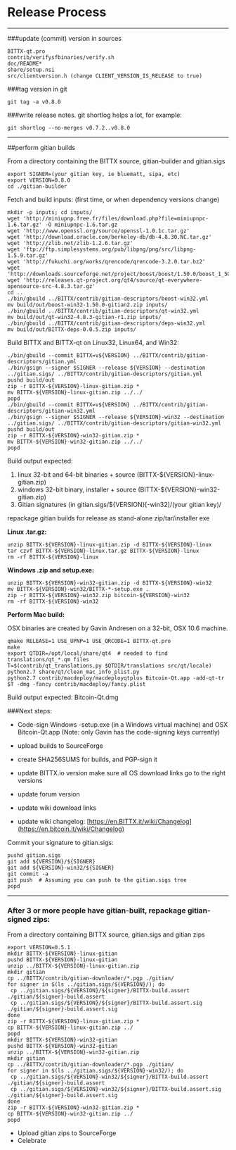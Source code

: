 Release Process
====================

* * *

###update (commit) version in sources


	BITTX-qt.pro
	contrib/verifysfbinaries/verify.sh
	doc/README*
	share/setup.nsi
	src/clientversion.h (change CLIENT_VERSION_IS_RELEASE to true)

###tag version in git

	git tag -a v0.8.0

###write release notes. git shortlog helps a lot, for example:

	git shortlog --no-merges v0.7.2..v0.8.0

* * *

##perform gitian builds

 From a directory containing the BITTX source, gitian-builder and gitian.sigs
  
	export SIGNER=(your gitian key, ie bluematt, sipa, etc)
	export VERSION=0.8.0
	cd ./gitian-builder

 Fetch and build inputs: (first time, or when dependency versions change)

	mkdir -p inputs; cd inputs/
	wget 'http://miniupnp.free.fr/files/download.php?file=miniupnpc-1.6.tar.gz' -O miniupnpc-1.6.tar.gz
	wget 'http://www.openssl.org/source/openssl-1.0.1c.tar.gz'
	wget 'http://download.oracle.com/berkeley-db/db-4.8.30.NC.tar.gz'
	wget 'http://zlib.net/zlib-1.2.6.tar.gz'
	wget 'ftp://ftp.simplesystems.org/pub/libpng/png/src/libpng-1.5.9.tar.gz'
	wget 'http://fukuchi.org/works/qrencode/qrencode-3.2.0.tar.bz2'
	wget 'http://downloads.sourceforge.net/project/boost/boost/1.50.0/boost_1_50_0.tar.bz2'
	wget 'http://releases.qt-project.org/qt4/source/qt-everywhere-opensource-src-4.8.3.tar.gz'
	cd ..
	./bin/gbuild ../BITTX/contrib/gitian-descriptors/boost-win32.yml
	mv build/out/boost-win32-1.50.0-gitian2.zip inputs/
	./bin/gbuild ../BITTX/contrib/gitian-descriptors/qt-win32.yml
	mv build/out/qt-win32-4.8.3-gitian-r1.zip inputs/
	./bin/gbuild ../BITTX/contrib/gitian-descriptors/deps-win32.yml
	mv build/out/BITTX-deps-0.0.5.zip inputs/

 Build BITTX and BITTX-qt on Linux32, Linux64, and Win32:
  
	./bin/gbuild --commit BITTX=v${VERSION} ../BITTX/contrib/gitian-descriptors/gitian.yml
	./bin/gsign --signer $SIGNER --release ${VERSION} --destination ../gitian.sigs/ ../BITTX/contrib/gitian-descriptors/gitian.yml
	pushd build/out
	zip -r BITTX-${VERSION}-linux-gitian.zip *
	mv BITTX-${VERSION}-linux-gitian.zip ../../
	popd
	./bin/gbuild --commit BITTX=v${VERSION} ../BITTX/contrib/gitian-descriptors/gitian-win32.yml
	./bin/gsign --signer $SIGNER --release ${VERSION}-win32 --destination ../gitian.sigs/ ../BITTX/contrib/gitian-descriptors/gitian-win32.yml
	pushd build/out
	zip -r BITTX-${VERSION}-win32-gitian.zip *
	mv BITTX-${VERSION}-win32-gitian.zip ../../
	popd

  Build output expected:

  1. linux 32-bit and 64-bit binaries + source (BITTX-${VERSION}-linux-gitian.zip)
  2. windows 32-bit binary, installer + source (BITTX-${VERSION}-win32-gitian.zip)
  3. Gitian signatures (in gitian.sigs/${VERSION}[-win32]/(your gitian key)/

repackage gitian builds for release as stand-alone zip/tar/installer exe

**Linux .tar.gz:**

	unzip BITTX-${VERSION}-linux-gitian.zip -d BITTX-${VERSION}-linux
	tar czvf BITTX-${VERSION}-linux.tar.gz BITTX-${VERSION}-linux
	rm -rf BITTX-${VERSION}-linux

**Windows .zip and setup.exe:**

	unzip BITTX-${VERSION}-win32-gitian.zip -d BITTX-${VERSION}-win32
	mv BITTX-${VERSION}-win32/BITTX-*-setup.exe .
	zip -r BITTX-${VERSION}-win32.zip bitcoin-${VERSION}-win32
	rm -rf BITTX-${VERSION}-win32

**Perform Mac build:**

  OSX binaries are created by Gavin Andresen on a 32-bit, OSX 10.6 machine.

	qmake RELEASE=1 USE_UPNP=1 USE_QRCODE=1 BITTX-qt.pro
	make
	export QTDIR=/opt/local/share/qt4  # needed to find translations/qt_*.qm files
	T=$(contrib/qt_translations.py $QTDIR/translations src/qt/locale)
	python2.7 share/qt/clean_mac_info_plist.py
	python2.7 contrib/macdeploy/macdeployqtplus Bitcoin-Qt.app -add-qt-tr $T -dmg -fancy contrib/macdeploy/fancy.plist

 Build output expected: Bitcoin-Qt.dmg

###Next steps:

* Code-sign Windows -setup.exe (in a Windows virtual machine) and
  OSX Bitcoin-Qt.app (Note: only Gavin has the code-signing keys currently)

* upload builds to SourceForge

* create SHA256SUMS for builds, and PGP-sign it

* update BITTX.io version
  make sure all OS download links go to the right versions

* update forum version

* update wiki download links

* update wiki changelog: [https://en.BITTX.it/wiki/Changelog](https://en.bitcoin.it/wiki/Changelog)

Commit your signature to gitian.sigs:

	pushd gitian.sigs
	git add ${VERSION}/${SIGNER}
	git add ${VERSION}-win32/${SIGNER}
	git commit -a
	git push  # Assuming you can push to the gitian.sigs tree
	popd

-------------------------------------------------------------------------

### After 3 or more people have gitian-built, repackage gitian-signed zips:

From a directory containing BITTX source, gitian.sigs and gitian zips

	export VERSION=0.5.1
	mkdir BITTX-${VERSION}-linux-gitian
	pushd BITTX-${VERSION}-linux-gitian
	unzip ../BITTX-${VERSION}-linux-gitian.zip
	mkdir gitian
	cp ../BITTX/contrib/gitian-downloader/*.pgp ./gitian/
	for signer in $(ls ../gitian.sigs/${VERSION}/); do
	 cp ../gitian.sigs/${VERSION}/${signer}/BITTX-build.assert ./gitian/${signer}-build.assert
	 cp ../gitian.sigs/${VERSION}/${signer}/BITTX-build.assert.sig ./gitian/${signer}-build.assert.sig
	done
	zip -r BITTX-${VERSION}-linux-gitian.zip *
	cp BITTX-${VERSION}-linux-gitian.zip ../
	popd
	mkdir BITTX-${VERSION}-win32-gitian
	pushd BITTX-${VERSION}-win32-gitian
	unzip ../BITTX-${VERSION}-win32-gitian.zip
	mkdir gitian
	cp ../BITTX/contrib/gitian-downloader/*.pgp ./gitian/
	for signer in $(ls ../gitian.sigs/${VERSION}-win32/); do
	 cp ../gitian.sigs/${VERSION}-win32/${signer}/BITTX-build.assert ./gitian/${signer}-build.assert
	 cp ../gitian.sigs/${VERSION}-win32/${signer}/BITTX-build.assert.sig ./gitian/${signer}-build.assert.sig
	done
	zip -r BITTX-${VERSION}-win32-gitian.zip *
	cp BITTX-${VERSION}-win32-gitian.zip ../
	popd

- Upload gitian zips to SourceForge
- Celebrate 
